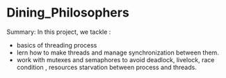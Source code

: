 # Dining_Philosophers

Summary: In this project, we tackle :
- basics of threading process
- lern how to make threads and manage synchronization between them.
- work with mutexes and semaphores to avoid deadlock, livelock, race condition , resources starvation  between process and threads.
